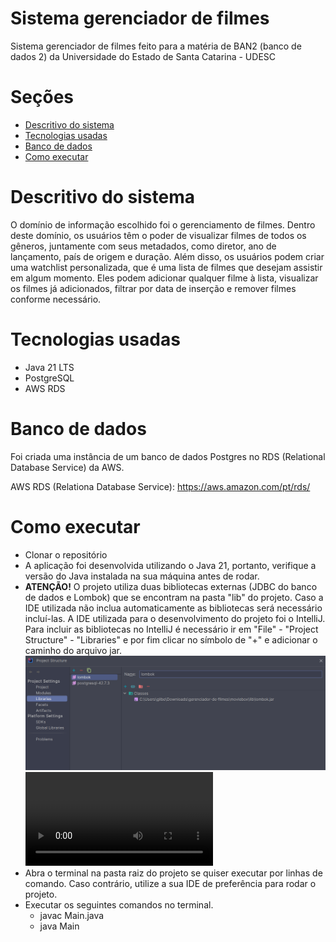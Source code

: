 # Sistema gerenciador de filmes
Sistema gerenciador de filmes feito para a matéria de BAN2 (banco de dados 2) da Universidade do Estado de Santa Catarina - UDESC

# Seções
- [Descritivo do sistema](#descritivo-do-sistema)
- [Tecnologias usadas](#tecnologias-usadas)
- [Banco de dados](#banco-de-dados)
- [Como executar](#como-executar)

# Descritivo do sistema

O domínio de informação escolhido foi o gerenciamento de filmes. Dentro deste domínio, os usuários têm o poder de visualizar filmes de todos os gêneros, juntamente com seus metadados, como diretor, ano de lançamento, país de origem e duração. Além disso, os usuários podem criar uma watchlist personalizada, que é uma lista de filmes que desejam assistir em algum momento. Eles podem adicionar qualquer filme à lista, visualizar os filmes já adicionados, filtrar por data de inserção e remover filmes conforme necessário.

# Tecnologias usadas
- Java 21 LTS
- PostgreSQL
- AWS RDS

# Banco de dados

Foi criada uma instância de um banco de dados Postgres no RDS (Relational Database Service) da AWS.

AWS RDS (Relationa Database Service): https://aws.amazon.com/pt/rds/

# Como executar

- Clonar o repositório
- A aplicação foi desenvolvida utilizando o Java 21, portanto, verifique a versão do Java instalada na sua máquina antes de rodar.
- **ATENÇÃO!** O projeto utiliza duas bibliotecas externas (JDBC do banco de dados e Lombok) que se encontram na pasta "lib" do projeto. Caso a IDE utilizada não inclua automaticamente as bibliotecas será necessário incluí-las. A IDE utilizada para o desenvolvimento do projeto foi o IntelliJ. Para incluir as bibliotecas no IntelliJ é necessário ir em "File" - "Project Structure" - "Libraries" e por fim clicar no símbolo de "+" e adicionar o caminho do arquivo jar.
![img.png](intellij.png)
![vid.mp4](tuto-bibliotecas.mp4)
- Abra o terminal na pasta raiz do projeto se quiser executar por linhas de comando. Caso contrário, utilize a sua IDE de preferência para rodar o projeto.
- Executar os seguintes comandos no terminal.
  - javac Main.java
  - java Main

